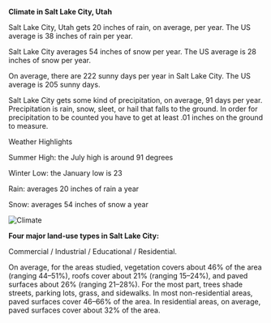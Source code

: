 **Climate in Salt Lake City, Utah**

Salt Lake City, Utah gets 20 inches of rain, on average, per year. The US average is 38 inches of rain per year.

Salt Lake City averages 54 inches of snow per year. The US average is 28 inches of snow per year.

On average, there are 222 sunny days per year in Salt Lake City. The US average is 205 sunny days.

Salt Lake City gets some kind of precipitation, on average, 91 days per year. Precipitation is rain, snow, sleet, or hail that falls to the ground. In order for precipitation to be counted you have to get at least .01 inches on the ground to measure.

Weather Highlights

Summer High: the July high is around 91 degrees

Winter Low: the January low is 23

Rain: averages 20 inches of rain a year

Snow: averages 54 inches of snow a year

![Climate](https://user-images.githubusercontent.com/90487385/135097436-db632998-3719-4104-bd56-e4f8aef9c901.png)

**Four major land-use types in Salt Lake City:**

Commercial / Industrial / Educational / Residential.

On average, for the areas studied, vegetation covers about 46% of the area (ranging 44–51%), roofs cover about 21% (ranging 15–24%), and paved surfaces about 26% (ranging 21–28%). For the most part, trees shade streets, parking lots, grass, and sidewalks. In most non-residential areas, paved surfaces cover 46–66% of the area. In residential areas, on average, paved surfaces cover about 32% of the area. 

